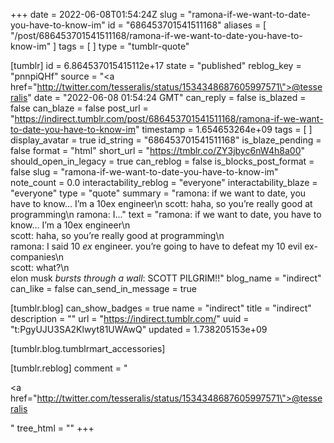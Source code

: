 +++
date = 2022-06-08T01:54:24Z
slug = "ramona-if-we-want-to-date-you-have-to-know-im"
id = "686453701541511168"
aliases = [ "/post/686453701541511168/ramona-if-we-want-to-date-you-have-to-know-im" ]
tags = [ ]
type = "tumblr-quote"

[tumblr]
id = 6.864537015415112e+17
state = "published"
reblog_key = "pnnpiQHf"
source = "<a href=\"http://twitter.com/tesseralis/status/1534348687605997571\">@tesseralis</a>"
date = "2022-06-08 01:54:24 GMT"
can_reply = false
is_blazed = false
can_blaze = false
post_url = "https://indirect.tumblr.com/post/686453701541511168/ramona-if-we-want-to-date-you-have-to-know-im"
timestamp = 1.654653264e+09
tags = [ ]
display_avatar = true
id_string = "686453701541511168"
is_blaze_pending = false
format = "html"
short_url = "https://tmblr.co/ZY3jbyc6nW4h8a00"
should_open_in_legacy = true
can_reblog = false
is_blocks_post_format = false
slug = "ramona-if-we-want-to-date-you-have-to-know-im"
note_count = 0.0
interactability_reblog = "everyone"
interactability_blaze = "everyone"
type = "quote"
summary = "ramona: if we want to date, you have to know… I’m a 10ex engineer\n scott: haha, so you’re really good at programming\n ramona: I..."
text = "ramona: if we want to date, you have to know&hellip; I&rsquo;m a 10ex engineer\n<br/>scott: haha, so you&rsquo;re really good at programming\n<br/>ramona: I said 10 *ex* engineer. you&rsquo;re going to have to defeat my 10 evil ex-companies\n<br/>scott: what?\n<br/>elon musk *bursts through a wall*: SCOTT PILGRIM!!"
blog_name = "indirect"
can_like = false
can_send_in_message = true

[tumblr.blog]
can_show_badges = true
name = "indirect"
title = "indirect"
description = ""
url = "https://indirect.tumblr.com/"
uuid = "t:PgyUJU3SA2Klwyt81UWAwQ"
updated = 1.738205153e+09

[tumblr.blog.tumblrmart_accessories]

[tumblr.reblog]
comment = "<p><a href=\"http://twitter.com/tesseralis/status/1534348687605997571\">@tesseralis</a></p>"
tree_html = ""
+++
